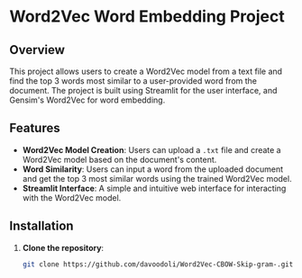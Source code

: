 # Word2Vec Word Embedding Project

## Overview
This project allows users to create a Word2Vec model from a text file and find the top 3 words most similar to a user-provided word from the document. The project is built using Streamlit for the user interface, and Gensim's Word2Vec for word embedding.

## Features
- **Word2Vec Model Creation**: Users can upload a `.txt` file and create a Word2Vec model based on the document's content.
- **Word Similarity**: Users can input a word from the uploaded document and get the top 3 most similar words using the trained Word2Vec model.
- **Streamlit Interface**: A simple and intuitive web interface for interacting with the Word2Vec model.

## Installation
1. **Clone the repository**:
   ```bash
   git clone https://github.com/davoodoli/Word2Vec-CBOW-Skip-gram-.git
